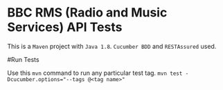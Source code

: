 # BBC  RMS (Radio and Music Services) API Tests
This is a `Maven` project with `Java 1.8`. 
`Cucumber BDD` and `RESTAssured` used.

#Run Tests

Use this `mvn` command to run any particular test tag.
`mvn test -Dcucumber.options="--tags @<tag name>"`